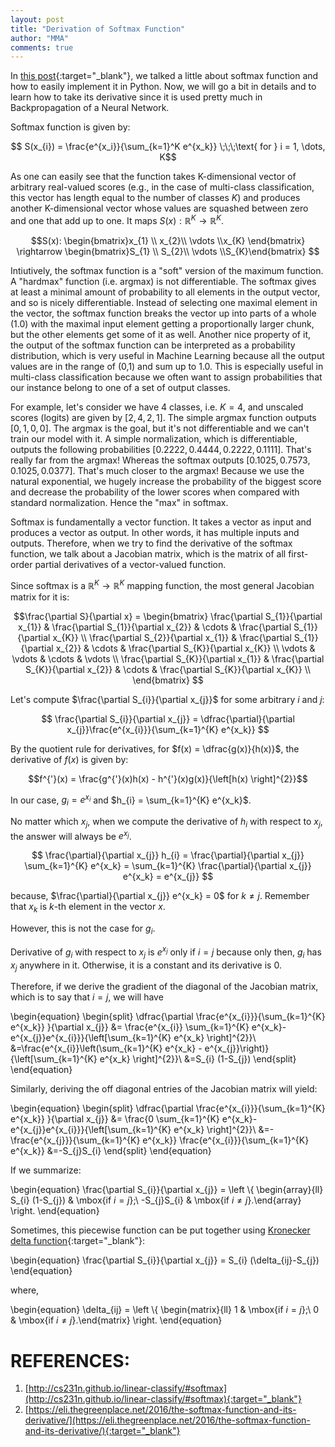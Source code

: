 ```yaml
---
layout: post
title: "Derivation of Softmax Function"
author: "MMA"
comments: true
---
```


In [this post](https://mmuratarat.github.io/2019-01-14/Implementing-Softmax-Function){:target="_blank"}, we talked a little about softmax function and how to easily implement it in Python. Now, we will go a bit in details and to learn how to take its derivative since it is used pretty much in Backpropagation of a Neural Network.

Softmax function is given by:

$$ S(x_{i}) = \frac{e^{x_i}}{\sum_{k=1}^K e^{x_k}} \;\;\;\text{ for } i = 1, \dots, K$$

As one can easily see that the function takes K-dimensional vector of arbitrary real-valued scores (e.g., in the case of multi-class classification, this vector has length equal to the number of classes $K$) and produces another K-dimensional vector whose values are squashed between zero and one that add up to one. It maps $S(x): \mathbb{R}^{K} \rightarrow \mathbb{R}^{K}$. 

$$S(x): \begin{bmatrix}x_{1} \\ x_{2}\\ \vdots \\x_{K} \end{bmatrix} \rightarrow \begin{bmatrix}S_{1} \\ S_{2}\\ \vdots \\S_{K}\end{bmatrix} $$ 

Intiutively, the softmax function is a "soft" version of the maximum function. A "hardmax" function (i.e. argmax) is not differentiable. The softmax gives at least a minimal amount of probability to all elements in the output vector, and so is nicely differentiable. Instead of selecting one maximal element in the vector, the softmax function breaks the vector up into parts of a whole (1.0) with the maximal input element getting a proportionally larger chunk, but the other elements get some of it as well. Another nice property of it, the output of the softmax function can be interpreted as a probability distribution, which is very useful in Machine Learning because all the output values are in the range of (0,1) and sum up to $1.0$. This is especially useful in multi-class classification because we often want to assign probabilities that our instance belong to one of a set of output classes.

For example, let's consider we have 4 classes, i.e. $K=4$, and unscaled scores (logits) are given by $[2,4,2,1]$. The simple argmax function outputs $[0,1,0,0]$. The argmax is the goal, but it's not differentiable and we can't train our model with it. A simple normalization, which is differentiable, outputs the following probabilities $[0.2222,0.4444,0.2222,0.1111]$. That's really far from the argmax! Whereas the softmax outputs $[0.1025,0.7573,0.1025,0.0377]$. That's much closer to the argmax! Because we use the natural exponential, we hugely increase the probability of the biggest score and decrease the probability of the lower scores when compared with standard normalization. Hence the "max" in softmax.

Softmax is fundamentally a vector function. It takes a vector as input and produces a vector as output. In other words, it has multiple inputs and outputs. Therefore, when we try to find the derivative of the softmax function, we talk about a Jacobian matrix, which is the matrix of all first-order partial derivatives of a vector-valued function.

Since softmax is a $\mathbb{R}^{K} \rightarrow \mathbb{R}^{K}$ mapping function, the most general Jacobian matrix for it is:

$$\frac{\partial S}{\partial x} =
\begin{bmatrix}
\frac{\partial S_{1}}{\partial x_{1}} & \frac{\partial S_{1}}{\partial x_{2}} & \cdots & \frac{\partial S_{1}}{\partial x_{K}} \\
\frac{\partial S_{2}}{\partial x_{1}} & \frac{\partial S_{1}}{\partial x_{2}} & \cdots & \frac{\partial S_{K}}{\partial x_{K}} \\
\vdots & \vdots & \cdots & \vdots \\
\frac{\partial S_{K}}{\partial x_{1}} & \frac{\partial S_{K}}{\partial x_{2}} & \cdots & \frac{\partial S_{K}}{\partial x_{K}} \\
\end{bmatrix}
$$

Let's compute $\frac{\partial S_{i}}{\partial x_{j}}$ for some arbitrary $i$ and $j$:

$$
\frac{\partial S_{i}}{\partial x_{j}} = \dfrac{\partial}{\partial x_{j}}\frac{e^{x_{i}}}{\sum_{k=1}^{K} e^{x_k}} 
$$

By the quotient rule for derivatives, for $f(x) = \dfrac{g(x)}{h(x)}$, the derivative of $f(x)$ is given by:

$$f^{'}(x) = \frac{g^{'}(x)h(x) - h^{'}(x)g(x)}{\left[h(x) \right]^{2}}$$

In our case, $g_{i} = e^{x_{i}}$ and $h_{i} = \sum_{k=1}^{K} e^{x_k}$.

No matter which $x_{j}$, when we compute the derivative of $h_{i}$ with respect to $x_{j}$, the answer will always be $e^{x_{j}}$.

$$
\frac{\partial}{\partial x_{j}} h_{i} = \frac{\partial}{\partial x_{j}} \sum_{k=1}^{K} e^{x_k} = \sum_{k=1}^{K}  \frac{\partial}{\partial x_{j}} e^{x_k} = e^{x_{j}}
$$

because, $\frac{\partial}{\partial x_{j}} e^{x_k} = 0$ for $k \neq j$. Remember that $x_{k}$ is $k$-th element in the vector $x$.

However, this is not the case for $g_{i}$.

Derivative of $g_{i}$ with respect to $x_{j}$ is $e^{x_{j}}$ only if $i = j$ because only then, $g_{i}$ has $x_{j}$ anywhere in it. Otherwise, it is a constant and its derivative is 0. 


Therefore, if we derive the gradient of the diagonal of the Jacobian matrix, which is to say that $i = j$, we will have

\begin{equation}
\begin{split}
\dfrac{\partial \frac{e^{x_{i}}}{\sum_{k=1}^{K} e^{x_k}} }{\partial x_{j}} &= \frac{e^{x_{i}} \sum_{k=1}^{K} e^{x_k}- e^{x_{j}}e^{x_{i}}}{\left[\sum_{k=1}^{K} e^{x_k} \right]^{2}}\\
&=\frac{e^{x_{i}}\left(\sum_{k=1}^{K} e^{x_k} - e^{x_{j}}\right)}{\left[\sum_{k=1}^{K} e^{x_k} \right]^{2}}\\
&=S_{i} (1-S_{j})
\end{split}
\end{equation}

Similarly, deriving the off diagonal entries of the Jacobian matrix will yield:

\begin{equation}
\begin{split}
\dfrac{\partial \frac{e^{x_{i}}}{\sum_{k=1}^{K} e^{x_k}} }{\partial x_{j}} &= \frac{0 \sum_{k=1}^{K} e^{x_k}- e^{x_{j}}e^{x_{i}}}{\left[\sum_{k=1}^{K} e^{x_k} \right]^{2}}\\
&=-\frac{e^{x_{j}}}{\sum_{k=1}^{K} e^{x_k}} \frac{e^{x_{i}}}{\sum_{k=1}^{K} e^{x_k}}
&=-S_{j}S_{i}
\end{split}
\end{equation}

If we summarize:

\begin{equation}
\frac{\partial S_{i}}{\partial x_{j}} = \left \\{ \begin{array}{ll}
         S_{i} (1-S_{j}) & \mbox{if $i = j$};\\
        -S_{j}S_{i} & \mbox{if $i \neq j$}.\end{array}  \right.
\end{equation}

Sometimes, this piecewise function can be put together using [Kronecker delta function](https://en.wikipedia.org/wiki/Kronecker_delta){:target="_blank"}:

\begin{equation}
\frac{\partial S_{i}}{\partial x_{j}} = S_{i} (\delta_{ij}-S_{j})
\end{equation}

where,

\begin{equation}
\delta_{ij} = \left \\{ \begin{matrix}{ll}
         1 & \mbox{if $i = j$};\\
         0 & \mbox{if $i \neq j$}.\end{matrix}  \right.
\end{equation}

# REFERENCES:
1. [http://cs231n.github.io/linear-classify/#softmax](http://cs231n.github.io/linear-classify/#softmax){:target="_blank"}
2. [https://eli.thegreenplace.net/2016/the-softmax-function-and-its-derivative/](https://eli.thegreenplace.net/2016/the-softmax-function-and-its-derivative/){:target="_blank"}